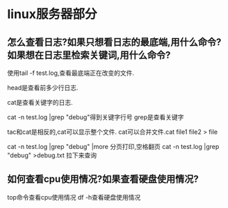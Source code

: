 # linux服务器部分

## 怎么查看日志?如果只想看日志的最底端,用什么命令?如果想在日志里检索关键词,用什么命令?
使用tail -f test.log,查看最底端正在改变的文件.

head是查看前多少行日志.

cat是查看关键字的日志.

cat -n test.log |grep "debug"得到关键字行号
grep是查看关键字

tac和cat是相反的,cat可以显示整个文件.
cat可以合并文件.cat file1 file2 > file

cat -n test.log |grep "debug" |more     分页打印,空格翻页
cat -n test.log |grep "debug"  >debug.txt 拉下来查询

## 如何查看cpu使用情况?如果查看硬盘使用情况?
top命令查看cpu使用情况
df -h查看硬盘使用情况